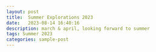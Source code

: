 ```yaml
---
layout: post
title:  Summer Explorations 2023
date:   2023-08-14 16:40:16
description: march & april, looking forward to summer
tags: Summer 2023
categories: sample-post
---
```

